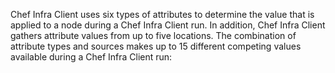 Chef Infra Client uses six types of attributes to determine the value
that is applied to a node during a Chef Infra Client run. In addition,
Chef Infra Client gathers attribute values from up to five locations.
The combination of attribute types and sources makes up to 15 different
competing values available during a Chef Infra Client run:
